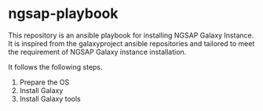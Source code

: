 # ngsap-playbook
This repository is an ansible playbook for installing NGSAP Galaxy Instance. It is inspired from the galaxyproject ansible repositories and tailored to meet the requirement of NGSAP Galaxy instance installation.


It follows the following steps.

1. Prepare the OS
2. Install Galaxy
3. Install Galaxy tools
